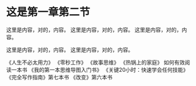 # 这是第一章第二节

这里是内容，对的，内容。
这里是内容，对的，内容。
这里是内容，对的，内容。

这里是内容，对的，内容。
这里是内容，对的，内容。

《人生不必太用力》
《零秒工作》
《故事思维》
《热锅上的家庭》
如何有效阅读一本书
《我的第一本思维导图入门书》
《关键20小时：快速学会任何技能》
《完全写作指南》第七本书
《改变》第六本书

